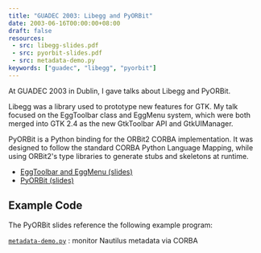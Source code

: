 ```yaml
---
title: "GUADEC 2003: Libegg and PyORBit"
date: 2003-06-16T00:00:00+08:00
draft: false
resources:
 - src: libegg-slides.pdf
 - src: pyorbit-slides.pdf
 - src: metadata-demo.py
keywords: ["guadec", "libegg", "pyorbit"]
---
```


At GUADEC 2003 in Dublin, I gave talks about Libegg and PyORBit.

<!--more-->

Libegg was a library used to prototype new features for GTK.  My talk
focused on the EggToolbar class and EggMenu system, which were both
merged into GTK 2.4 as the new GtkToolbar API and GtkUIManager.

PyORBit is a Python binding for the ORBit2 CORBA implementation.  It
was designed to follow the standard CORBA Python Language Mapping,
while using ORBit2's type libraries to generate stubs and skeletons at
runtime.

* [EggToolbar and EggMenu (slides)](libegg-slides.pdf)
* [PyORBit (slides)](pyorbit-slides.pdf)

## Example Code

The PyORBit slides reference the following example program:

[`metadata-demo.py`](metadata-demo.py)
: monitor Nautilus metadata via CORBA

